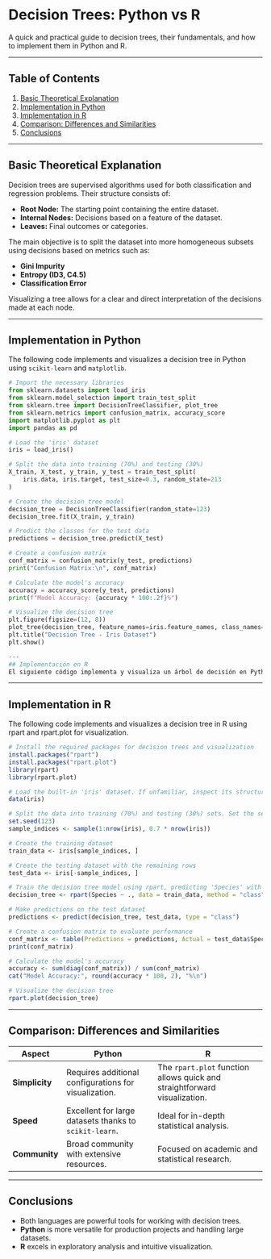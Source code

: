# Decision Trees: Python vs R

A quick and practical guide to decision trees, their fundamentals, and how to implement them in Python and R.

---

## Table of Contents

1. [Basic Theoretical Explanation](#basic-theoretical-explanation)
2. [Implementation in Python](#implementation-in-python)
3. [Implementation in R](#implementation-in-r)
4. [Comparison: Differences and Similarities](#comparison-differences-and-similarities)
5. [Conclusions](#conclusions)

---

## Basic Theoretical Explanation

Decision trees are supervised algorithms used for both classification and regression problems. Their structure consists of:

- **Root Node:** The starting point containing the entire dataset.
- **Internal Nodes:** Decisions based on a feature of the dataset.
- **Leaves:** Final outcomes or categories.

The main objective is to split the dataset into more homogeneous subsets using decisions based on metrics such as:

- **Gini Impurity**
- **Entropy (ID3, C4.5)**
- **Classification Error**

Visualizing a tree allows for a clear and direct interpretation of the decisions made at each node.

---

## Implementation in Python

The following code implements and visualizes a decision tree in Python using `scikit-learn` and `matplotlib`.

```python
# Import the necessary libraries
from sklearn.datasets import load_iris
from sklearn.model_selection import train_test_split
from sklearn.tree import DecisionTreeClassifier, plot_tree
from sklearn.metrics import confusion_matrix, accuracy_score
import matplotlib.pyplot as plt
import pandas as pd

# Load the 'iris' dataset
iris = load_iris()

# Split the data into training (70%) and testing (30%)
X_train, X_test, y_train, y_test = train_test_split(
    iris.data, iris.target, test_size=0.3, random_state=213
)

# Create the decision tree model
decision_tree = DecisionTreeClassifier(random_state=123)
decision_tree.fit(X_train, y_train)

# Predict the classes for the test data
predictions = decision_tree.predict(X_test)

# Create a confusion matrix
conf_matrix = confusion_matrix(y_test, predictions)
print("Confusion Matrix:\n", conf_matrix)

# Calculate the model's accuracy
accuracy = accuracy_score(y_test, predictions)
print(f"Model Accuracy: {accuracy * 100:.2f}%")

# Visualize the decision tree
plt.figure(figsize=(12, 8))
plot_tree(decision_tree, feature_names=iris.feature_names, class_names=iris.target_names, filled=True)
plt.title("Decision Tree - Iris Dataset")
plt.show()

---
## Implementación en R
El siguiente código implementa y visualiza un árbol de decisión en Python utilizando `rpart` y `rpart.plot` para la visualizacion.
```
---
## Implementation in R
The following code implements and visualizes a decision tree in R using rpart and rpart.plot for visualization.
```R
# Install the required packages for decision trees and visualization
install.packages("rpart")
install.packages("rpart.plot")
library(rpart)
library(rpart.plot)

# Load the built-in 'iris' dataset. If unfamiliar, inspect its structure and columns first.
data(iris)

# Split the data into training (70%) and testing (30%) sets. Set the seed to 123 for reproducibility.
set.seed(123)
sample_indices <- sample(1:nrow(iris), 0.7 * nrow(iris))

# Create the training dataset
train_data <- iris[sample_indices, ]

# Create the testing dataset with the remaining rows
test_data <- iris[-sample_indices, ]

# Train the decision tree model using rpart, predicting 'Species' with all features
decision_tree <- rpart(Species ~ ., data = train_data, method = "class")

# Make predictions on the test dataset
predictions <- predict(decision_tree, test_data, type = "class")

# Create a confusion matrix to evaluate performance
conf_matrix <- table(Predictions = predictions, Actual = test_data$Species)
print(conf_matrix)

# Calculate the model's accuracy
accuracy <- sum(diag(conf_matrix)) / sum(conf_matrix)
cat("Model Accuracy:", round(accuracy * 100, 2), "%\n")

# Visualize the decision tree
rpart.plot(decision_tree)
```

---
## Comparison: Differences and Similarities

| Aspect         | Python                                                              | R                                                              |
|----------------|---------------------------------------------------------------------|----------------------------------------------------------------|
| **Simplicity** | Requires additional configurations for visualization.              | The `rpart.plot` function allows quick and straightforward visualization. |
| **Speed**      | Excellent for large datasets thanks to `scikit-learn`.             | Ideal for in-depth statistical analysis.                      |
| **Community**  | Broad community with extensive resources.                          | Focused on academic and statistical research.                 |

---

## Conclusions

- Both languages are powerful tools for working with decision trees.
- **Python** is more versatile for production projects and handling large datasets.
- **R** excels in exploratory analysis and intuitive visualization.


